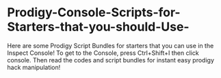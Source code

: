# Prodigy-Console-Scripts-for-Starters-that-you-should-Use-
Here are some Prodigy Script Bundles for starters that you can use in the Inspect Console! To get to the Console, press Ctrl+Shift+I then click console. Then read the codes and script bundles for instant easy prodigy hack manipulation!
